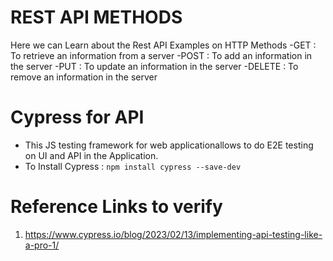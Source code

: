 # REST API METHODS
Here we can Learn about the Rest API Examples on HTTP Methods
-GET : To retrieve an information from a server
-POST : To add an information in the server
-PUT :  To update an information in the server
-DELETE : To remove an information in the server

# Cypress for API
- This JS testing framework for web applicationallows to do E2E testing on UI and API in the Application.
- To Install Cypress : `npm install cypress --save-dev`

# Reference Links to verify
1. https://www.cypress.io/blog/2023/02/13/implementing-api-testing-like-a-pro-1/
